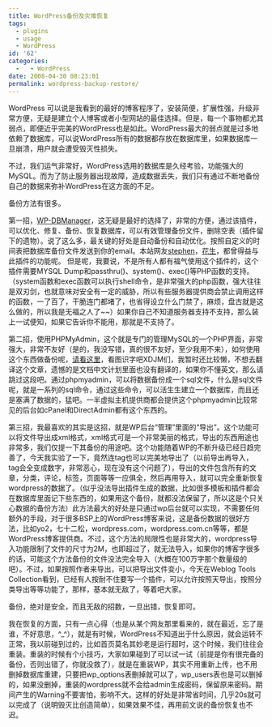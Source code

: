 ```yaml
---
title: WordPress备份及灾难恢复
tags:
  - plugins
  - usage
  - WordPress
id: '62'
categories:
  -   - WordPress
date: 2008-04-30 08:23:01
permalink: wordpress-backup-restore/
---
```


WordPress 可以说是我看到的最好的博客程序了，安装简便，扩展性强，升级非常方便，无疑是建立个人博客或者小型网站的最佳选择。但是，每一个事物都尤其弱点，即便近乎完美的WordPress也是如此。WordPress最大的弱点就是过多地依赖了数据库，可以说WordPress所有的数据都存放在数据库里，如果数据库一旦崩溃，用户就会遭受毁灭性损失。

不过，我们运气非常好，WordPress选用的数据库是久经考验，功能强大的MySQL。而为了防止服务器出现故障，造成数据丢失，我们只有通过不断地备份自己的数据来弥补WordPress在这方面的不足。  
  
备份方法有很多。

第一招，[WP-DBManager](http://lesterchan.net/wordpress/readme/wp-dbmanager.html)，这无疑是最好的选择了，非常的方便，通过该插件，可以优化、修复、备份、恢复数据库，可以有效管理备份文件，删除空表（插件留下的遗物）。说了这么多，最关键的好处是自动备份和自动优化。按照自定义的时间表把数据库备份文件发送到你的email。本站网友[stephen](http://www.talkeight.cn)，[花生](http://huashengke.org)，都曾得益与此插件的功能呢。 但是呢，我要说，不是所有人都有福气使用这个插件的，这个插件需要MYSQL Dump和passthru()、system()、exec()等PHP函数的支持。（system函数和exec函数可以执行shell命令，是非常强大的php函数，强大往往是双刃剑，也就意味对安全有一定的威胁，所以有些服务器提供商会禁止调用这样的函数，一了百了，干脆连门都堵了，也省得设立什么门禁了，麻烦，盘古就是这么做的，所以我是无福之人了~~）如果你自己不知道服务器支持不支持，那么装上一试便知，如果它告诉你不能用，那就是不支持了。

第二招，使用PHPMyAdmin，这个就是专门的管理MySQL的一个PHP界面，非常强大，非常不友好（是的，我没写错，真的很不友好，至少我用不来），如何使用这个东西做备份呢，[请看这里](http://codex.wordpress.org/Backing_Up_Your_Database#Using_phpMyAdmin)，看图识字吧XDJM们，我暂时还比较懒，不想去翻译这个文章，遗憾的是文档中文计划里面也没有翻译的，如果你不懂英文，那么请跳过这段吧。通过phpmyadmin，可以将数据备份成一个sql文件，什么是sql文件呢，就是一系列的sql命令，通过这些命令，可以活生生建立一个数据库，而且还是塞满了数据的，猛吧。一半虚拟主机提供商都会提供这个phpmyadmin比较常见的后台如cPanel和DirectAdmin都有这个东西的。

第三招，我最喜欢的其实是这招，就是WP后台“管理”里面的“导出”。这个功能可以将文件导出成xml格式，xml格式可是一个非常美丽的格式，导出的东西用途也非常多，我们仅提一下其备份的用途吧。这个功能随着WP的不断升级已经日趋完善了，今天我实验了一下，竟然连tag也可以完美地导出了（以前导出再导入，tag会全变成数字，非常恶心，现在没有这个问题了），导出的文件包含所有的文章，分类，评论，标签，页面等等一应俱全，然后再用导入，就可以完全重新恢复wordpress的数据了。（似乎没法导出插件生成的数据，比如很多模板和插件都会在数据库里面记下些东西的，如果用这个备份，就都没法保留了，所以这是个只关心数据的备份方法）此方法最大的好处是只通过wp后台就可以实现，不需要任何额外的手段，对于很多BSP上的WordPress博客来说，这是备份数据的很好方法，比如yo2，七十二松，wordpress.com，wordpress.com.cn等等，都是WordPress博客提供商。不过，这个方法的局限性也是非常大的，wordpress导入功能限制了文件的尺寸为2M，也即超过了，就无法导入，如果你的博客字很多的话，可能这个方法备份的文件没法完全导入（大概在100万字那个数量级的吧）。不过，如果按照作者来导出，可以把导出文件变小，今天在Weblog Tools Collection看到，已经有人按耐不住要写一个插件，可以允许按照天导出，按照分类导出等等功能了，那样，基本就无敌了，等着吧大家。

备份，绝对是安全，而且无敌的招数，一旦出错，恢复即可。

我在恢复的方面，只有一点心得（也是从某个网友那里看来的，就在最近，忘了是谁，不好意思，^_^），就是有时候，WordPress不知道出于什么原因，就会运转不正常，我以前碰到过的，比如首页莫名其妙老是运行超时，这个时候，我们往往会重装。重装的时候有个小技巧，大家如果碰到了可以试一试（前提是你有很完备的备份，否则出错了，你就没救了），就是在重装WP，其实不用重新上传，也不用删掉数据库重建，只要把wp_options表删掉就可以了，wp_users表也是可以删掉的，如果没删掉，重装的wordpress就不会给admin生成密码，保留原来密码。期间产生的Warning不要害怕，影响不大。这样的好处是非常省时间，几乎20s就可以完成了（说明毁灭比创造简单），如果效果不佳，再用前文说的备份恢复也不迟。